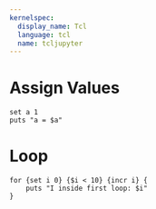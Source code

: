 ```yaml
---
kernelspec:
  display_name: Tcl
  language: tcl
  name: tcljupyter
---
```


# Assign Values

```{code-cell}
set a 1
puts "a = $a"
```

# Loop

```{code-cell}
for {set i 0} {$i < 10} {incr i} {
    puts "I inside first loop: $i"
}
```

```{code-cell}

```
